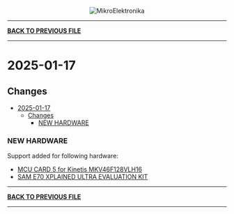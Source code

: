 <p align="center">
  <img src="http://www.mikroe.com/img/designs/beta/logo_small.png?raw=true" alt="MikroElektronika"/>
</p>

---

**[BACK TO PREVIOUS FILE](../changelog.md)**

---

# 2025-01-17

## Changes

- [2025-01-17](#2025-01-17)
  - [Changes](#changes)
    - [NEW HARDWARE](#new-hardware)

### NEW HARDWARE

Support added for following hardware:

+ [MCU CARD 5 for Kinetis MKV46F128VLH16](https://www.mikroe.com/mcu-card-5-for-kinetis-mkv44f128vlh16)
+ [SAM E70 XPLAINED ULTRA EVALUATION KIT](https://mplab-discover.microchip.com/v2/item/com.microchip.portal.evalboard/com.microchip.subcategories.tools.debugging-icd/mcu32.dm320113/1.0.0?view=about)

---

**[BACK TO PREVIOUS FILE](../changelog.md)**

---
